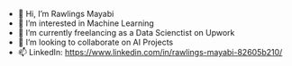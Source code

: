 - 👋 Hi, I’m Rawlings Mayabi
- 👀 I’m interested in Machine Learning
- 🌱 I’m currently freelancing as a Data Scienctist on Upwork
- 💞️ I’m looking to collaborate on AI Projects
- 📫 LinkedIn: https://www.linkedin.com/in/rawlings-mayabi-82605b210/

<!---
Seryabiz/Seryabiz is a ✨ special ✨ repository because its `README.md` (this file) appears on your GitHub profile.
You can click the Preview link to take a look at your changes.
--->
